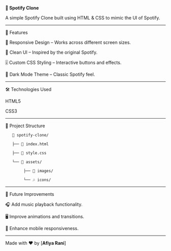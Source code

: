 **🎵 Spotify Clone**

A simple Spotify Clone built using HTML & CSS to mimic the UI of Spotify.

---

🚀 Features

🎨 Responsive Design – Works across different screen sizes.

🎵 Clean UI – Inspired by the original Spotify.

🎚️ Custom CSS Styling – Interactive buttons and effects.

🌙 Dark Mode Theme – Classic Spotify feel.

----

🛠️ Technologies Used

 HTML5

 CSS3

 -----
 
 📂 Project Structure
 
       📁 spotify-clone/
 
       ├── 📄 index.html

       ├── 🎨 style.css

       └── 📁 assets/

            ├── 🎵 images/
      
            └── 🎶 icons/

------

📌 Future Improvements

🎧 Add music playback functionality.

🖥️ Improve animations and transitions.

📱 Enhance mobile responsiveness.

-----

  Made with ❤️ by [**Afiya Rani**]
